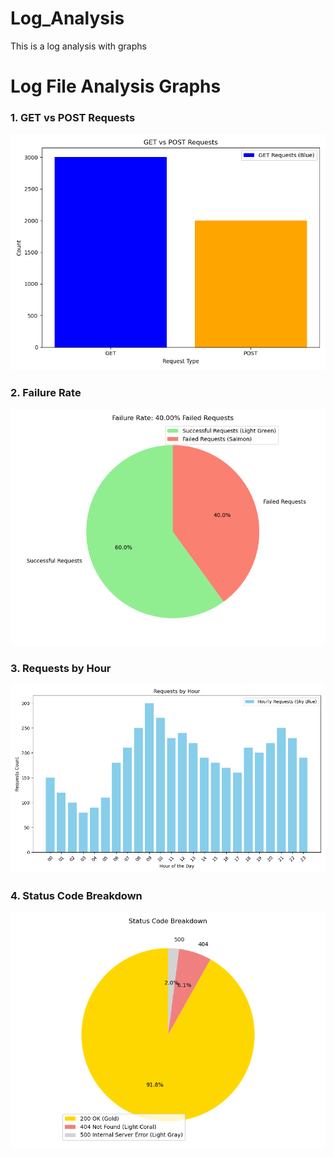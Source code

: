 # Log_Analysis
This is a log analysis with graphs

# Log File Analysis Graphs

### 1. **GET vs POST Requests**
![GET vs POST Requests](get_vs_post_requests.png)

### 2. **Failure Rate**
![Failure Rate](failure_rate.png)

### 3. **Requests by Hour**
![Requests by Hour](requests_by_hour.png)

### 4. **Status Code Breakdown**
![Status Code Breakdown](status_code_breakdown.png)
